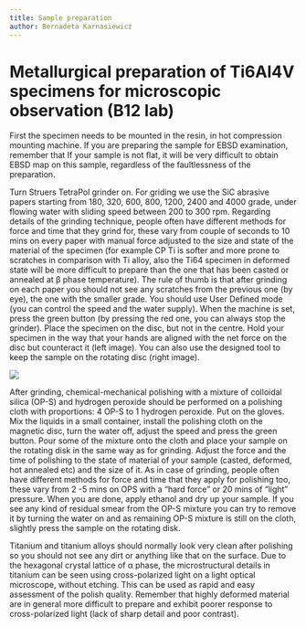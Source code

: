```yaml
---
title: Sample preparation
author: Bernadeta Karnasiewicz
---
```


# Metallurgical preparation of Ti6Al4V specimens for microscopic observation (B12 lab)

First the specimen needs to be mounted in the resin, in hot compression mounting machine. If you are preparing the sample for EBSD examination, remember that If your sample is 
not flat, it will be very difficult to obtain EBSD map on this sample, regardless of the faultlessness of the preparation.

Turn Struers TetraPol grinder on. For griding we use the SiC abrasive papers starting from 180, 320, 600, 800, 1200, 2400 and 4000 grade, under flowing water with sliding 
speed between 200 to 300 rpm. Regarding details of the grinding technique, people often have different methods for force and time that they grind for, these vary from couple 
of seconds  to 10 mins on every paper with manual force adjusted to the size and state of the material of the specimen (for example CP Ti is softer and more prone to scratches 
in comparison with Ti alloy, also the Ti64 specimen in deformed state will be more difficult to prepare than the one that has been casted or annealed at β phase temperature). 
The rule of thumb is that after grinding on each paper you should not see any scratches from the previous one (by eye), the one with the smaller grade. You should use User
Defined mode (you can control the speed and the water supply). When the machine is set, press the green button (by pressing the red one, you can always stop the grinder).
Place the specimen on the disc, but not in the centre. Hold your specimen in the way that your hands are aligned with the net force on the disc but counteract it (left image).
You can also use the designed tool to keep the sample on the rotating disc (right image). 

![](wiki/assets/images/posts/Picture1.jpg)

After grinding, chemical-mechanical polishing with a mixture of colloidal silica (OP-S) and hydrogen peroxide should be performed on a polishing cloth with proportions:
4 OP-S to 1 hydrogen peroxide. Put on the gloves. Mix the liquids in a small container, install the polishing cloth on the magnetic disc, turn the water off, adjust the speed 
and press the green button. Pour some of the mixture onto the cloth and place your sample on the rotating disk in the same way as for grinding. Adjust the force and the time 
of polishing to the state of material of your sample (casted, deformed, hot annealed etc) and the size of it. As in case of grinding, people often have different methods for 
force and time that they apply for polishing too, these vary from 2 -5 mins on OPS with a “hard force” or 20 mins of “light” pressure. When you are done, apply ethanol and dry 
up your sample. If you see any kind of residual smear from the OP-S mixture you can try to remove it by turning the water on and as remaining OP-S mixture is still on the cloth, 
slightly press the sample on the rotating disk. 

Titanium and titanium alloys should normally look very clean after polishing so you should not see any dirt or anything like that on the surface. Due to the hexagonal 
crystal lattice of α phase, the microstructural details in titanium can be seen using cross-polarized light on a light optical microscope, without etching. This can be used as 
rapid and easy assessment of the polish quality. Remember that highly deformed material are in general more difficult to prepare and exhibit poorer response to cross-polarized 
light (lack of sharp detail and poor contrast).
